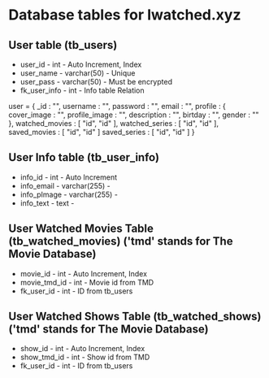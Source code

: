 # Database tables for Iwatched.xyz

## User table (tb_users)
 - user_id      - int           - Auto Increment, Index
 - user_name    - varchar(50)   - Unique
 - user_pass    - varchar(50)   - Must be encrypted
 - fk_user_info - int           - Info table Relation


user = {
    _id         : "",
    username    : "",
    password    : "",
    email       : "",
    profile     : {
                    cover_image     : "",
                    profile_image   : "",
                    description     : "",
                    birtday         : "",
                    gender          : ""
    },
    watched_movies : [
        "id",
        "id"
    ],
    watched_series : [
        "id",
        "id"
    ],
    saved_movies : [
        "id",
        "id"
    ]
    saved_series : [
        "id",
        "id"
    ]
}

## User Info table (tb_user_info)
 - info_id      - int           - Auto Increment
 - info_email   - varchar(255)  -
 - info_pImage  - varchar(255)  -
 - info_text    - text          -

## User Watched Movies Table (tb_watched_movies) ('tmd' stands for The Movie Database)
 - movie_id     - int   - Auto Increment, Index
 - movie_tmd_id - int   - Movie id from TMD
 - fk_user_id   - int   - ID from tb_users

## User Watched Shows Table (tb_watched_shows) ('tmd' stands for The Movie Database)
 - show_id      - int   - Auto Increment, Index
 - show_tmd_id  - int   - Show id from TMD
 - fk_user_id   - int   - ID from tb_users